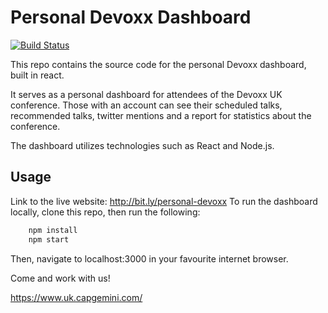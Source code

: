# Personal Devoxx Dashboard
[![Build Status](https://travis-ci.org/Capgemini-AIE/mydevoxx-dashboard.svg?branch=master)](https://travis-ci.org/Capgemini-AIE/mydevoxx-dashboard)

This repo contains the source code for the personal Devoxx dashboard, built in react.

It serves as a personal dashboard for attendees of the Devoxx UK conference. Those with an account can see their scheduled talks, recommended talks, twitter mentions and a report for statistics about the conference.

The dashboard utilizes technologies such as React and Node.js.

## Usage
Link to the live website: http://bit.ly/personal-devoxx
To run the dashboard locally, clone this repo, then run the following:

```bash
    npm install
    npm start
```

Then, navigate to localhost:3000 in your favourite internet browser.

Come and work with us!

https://www.uk.capgemini.com/
